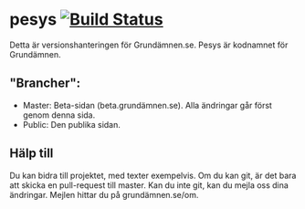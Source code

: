 # pesys [![Build Status](https://travis-ci.org/Grundamnen-SE/pesys.svg?branch=master)](https://travis-ci.org/Grundamnen-SE/pesys)
Detta är versionshanteringen för Grundämnen.se. Pesys är kodnamnet för Grundämnen.

## "Brancher":

* Master: Beta-sidan (beta.grundämnen.se). Alla ändringar går först genom denna sida.
* Public: Den publika sidan.

## Hälp till
Du kan bidra till projektet, med texter exempelvis. Om du kan git, är det bara att skicka en pull-request till master. Kan du inte git, kan du mejla oss dina ändringar. Mejlen hittar du på grundämnen.se/om.
